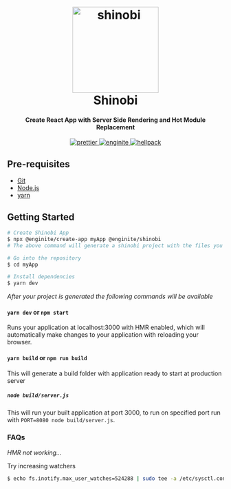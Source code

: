 <h1 align="center">
  <br>
  <a href="https://github.com/rajatsharma/shinobi"><img src="inspiration.png" alt="shinobi" width="200"></a>
  <br>
  Shinobi
  <br>
</h1>

<h4 align="center">Create React App with Server Side Rendering and Hot Module Replacement</h4>

<p align="center">
  <a href="https://github.com/prettier/prettier">
        <img src="https://img.shields.io/badge/code_style-prettier-ff69b4.svg" alt="prettier"/>
  </a>
<a href="https://github.com/rajatsharma/enginite">
        <img src="https://img.shields.io/badge/enginite-generator-orange.svg" alt="enginite"/>
  </a>
  <a href="https://github.com/rajatsharma/hellpack">
        <img src="https://img.shields.io/badge/uses-hellpack%20%F0%9F%94%A5-%23414770.svg" alt="hellpack"/>
  </a>
</p>

## Pre-requisites

- [Git](https://git-scm.com)
- [Node.js](https://nodejs.org/en/download)
- [yarn](https://yarnpkg.com/en/docs/getting-started)

## Getting Started

```bash
# Create Shinobi App
$ npx @enginite/create-app myApp @enginite/shinobi
# The above command will generate a shinobi project with the files you need for App development

# Go into the repository
$ cd myApp

# Install dependencies
$ yarn dev
```

_After your project is generated the following commands will be available_

#### `yarn dev` or `npm start`

Runs your application at localhost:3000 with HMR enabled, which will automatically make changes to your application with reloading your browser.

#### `yarn build` or `npm run build`

This will generate a build folder with application ready to start at production server

##### `node build/server.js`

This will run your built application at port 3000, to run on specified port run with `PORT=8080 node build/server.js`.

### FAQs

_HMR not working..._

Try increasing watchers

```bash
$ echo fs.inotify.max_user_watches=524288 | sudo tee -a /etc/sysctl.conf && sudo sysctl -p
```
